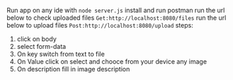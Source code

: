 Run app on any ide with
```node server.js```
install and run postman
run the url below to check uploaded files
```Get:http://localhost:8080/files```
run the url below to upload files
```Post:http://localhost:8080/upload```
steps:
1. click on body 
2. select form-data
3. On key switch from text to file
4. On Value click on select and chooce from your device any image
5. On description fill in image description